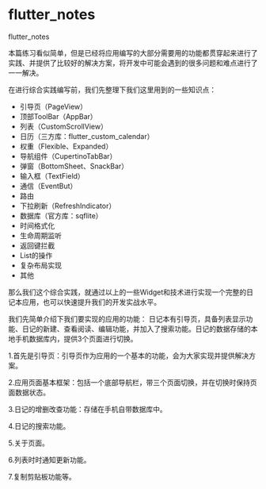 # flutter_notes
 flutter_notes
 
 
本篇练习看似简单，但是已经将应用编写的大部分需要用的功能都贯穿起来进行了实践、并提供了比较好的解决方案，将开发中可能会遇到的很多问题和难点进行了一一解决。

在进行综合实践编写前，我们先整理下我们这里用到的一些知识点：
* 引导页（PageView）
* 顶部ToolBar（AppBar）
* 列表（CustomScrollView）
* 日历（三方库：flutter_custom_calendar）
* 权重（Flexible、Expanded）
* 导航组件（CupertinoTabBar）
* 弹窗（BottomSheet、SnackBar）
* 输入框（TextField）
* 通信（EventBut）
* 路由
* 下拉刷新（RefreshIndicator）
* 数据库（官方库：sqflite）
* 时间格式化
* 生命周期监听
* 返回键拦截
* List的操作
* 复杂布局实现
* 其他
  
那么我们这个综合实践，就通过以上的一些Widget和技术进行实现一个完整的日记本应用，也可以快速提升我们的开发实战水平。

我们先简单介绍下我们要实现的应用的功能：
日记本有引导页，具备列表显示功能、日记的新建、查看阅读、编辑功能，并加入了搜索功能。日记的数据存储的本地手机数据库内，提供3个页面进行切换。

1.首先是引导页：引导页作为应用的一个基本的功能，会为大家实现并提供解决方案。

2.应用页面基本框架：包括一个底部导航栏，带三个页面切换，并在切换时保持页面数据状态。

3.日记的增删改查功能：存储在手机自带数据库中。

4.日记的搜索功能。

5.关于页面。

6.列表时时通知更新功能。

7.复制剪贴板功能等。



